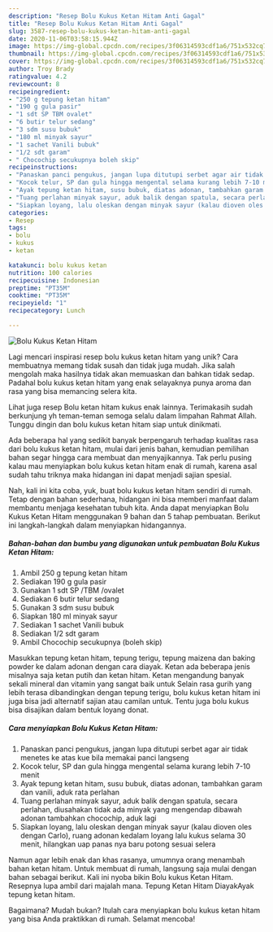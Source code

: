```yaml
---
description: "Resep Bolu Kukus Ketan Hitam Anti Gagal"
title: "Resep Bolu Kukus Ketan Hitam Anti Gagal"
slug: 3587-resep-bolu-kukus-ketan-hitam-anti-gagal
date: 2020-11-06T03:58:15.944Z
image: https://img-global.cpcdn.com/recipes/3f06314593cdf1a6/751x532cq70/bolu-kukus-ketan-hitam-foto-resep-utama.jpg
thumbnail: https://img-global.cpcdn.com/recipes/3f06314593cdf1a6/751x532cq70/bolu-kukus-ketan-hitam-foto-resep-utama.jpg
cover: https://img-global.cpcdn.com/recipes/3f06314593cdf1a6/751x532cq70/bolu-kukus-ketan-hitam-foto-resep-utama.jpg
author: Troy Brady
ratingvalue: 4.2
reviewcount: 8
recipeingredient:
- "250 g tepung ketan hitam"
- "190 g gula pasir"
- "1 sdt SP TBM ovalet"
- "6 butir telur sedang"
- "3 sdm susu bubuk"
- "180 ml minyak sayur"
- "1 sachet Vanili bubuk"
- "1/2 sdt garam"
- " Chocochip secukupnya boleh skip"
recipeinstructions:
- "Panaskan panci pengukus, jangan lupa ditutupi serbet agar air tidak menetes ke atas kue bila memakai panci langseng"
- "Kocok telur, SP dan gula hingga mengental selama kurang lebih 7-10 menit"
- "Ayak tepung ketan hitam, susu bubuk, diatas adonan, tambahkan garam dan vanili, aduk rata perlahan"
- "Tuang perlahan minyak sayur, aduk balik dengan spatula, secara perlahan, diusahakan tidak ada minyak yang mengendap dibawah adonan tambahkan chocochip, aduk lagi"
- "Siapkan loyang, lalu oleskan dengan minyak sayur (kalau dioven oles dengan Carlo), ruang adonan kedalam loyang lalu kukus selama 30 menit, hilangkan uap panas nya baru potong sesuai selera"
categories:
- Resep
tags:
- bolu
- kukus
- ketan

katakunci: bolu kukus ketan 
nutrition: 100 calories
recipecuisine: Indonesian
preptime: "PT35M"
cooktime: "PT35M"
recipeyield: "1"
recipecategory: Lunch

---
```



![Bolu Kukus Ketan Hitam](https://img-global.cpcdn.com/recipes/3f06314593cdf1a6/751x532cq70/bolu-kukus-ketan-hitam-foto-resep-utama.jpg)

Lagi mencari inspirasi resep bolu kukus ketan hitam yang unik? Cara membuatnya memang tidak susah dan tidak juga mudah. Jika salah mengolah maka hasilnya tidak akan memuaskan dan bahkan tidak sedap. Padahal bolu kukus ketan hitam yang enak selayaknya punya aroma dan rasa yang bisa memancing selera kita.

Lihat juga resep Bolu ketan hitam kukus enak lainnya. Terimakasih sudah berkunjung yh teman-teman semoga selalu dalam limpahan Rahmat Allah. Tunggu dingin dan bolu kukus ketan hitam siap untuk dinikmati.

Ada beberapa hal yang sedikit banyak berpengaruh terhadap kualitas rasa dari bolu kukus ketan hitam, mulai dari jenis bahan, kemudian pemilihan bahan segar hingga cara membuat dan menyajikannya. Tak perlu pusing kalau mau menyiapkan bolu kukus ketan hitam enak di rumah, karena asal sudah tahu triknya maka hidangan ini dapat menjadi sajian spesial.


Nah, kali ini kita coba, yuk, buat bolu kukus ketan hitam sendiri di rumah. Tetap dengan bahan sederhana, hidangan ini bisa memberi manfaat dalam membantu menjaga kesehatan tubuh kita. Anda dapat menyiapkan Bolu Kukus Ketan Hitam menggunakan 9 bahan dan 5 tahap pembuatan. Berikut ini langkah-langkah dalam menyiapkan hidangannya.

<!--inarticleads1-->

##### Bahan-bahan dan bumbu yang digunakan untuk pembuatan Bolu Kukus Ketan Hitam:

1. Ambil 250 g tepung ketan hitam
1. Sediakan 190 g gula pasir
1. Gunakan 1 sdt SP /TBM /ovalet
1. Sediakan 6 butir telur sedang
1. Gunakan 3 sdm susu bubuk
1. Siapkan 180 ml minyak sayur
1. Sediakan 1 sachet Vanili bubuk
1. Sediakan 1/2 sdt garam
1. Ambil  Chocochip secukupnya (boleh skip)


Masukkan tepung ketan hitam, tepung terigu, tepung maizena dan baking powder ke dalam adonan dengan cara diayak. Ketan ada beberapa jenis misalnya saja ketan putih dan ketan hitam. Ketan mengandung banyak sekali mineral dan vitamin yang sangat baik untuk Selain rasa gurih yang lebih terasa dibandingkan dengan tepung terigu, bolu kukus ketan hitam ini juga bisa jadi alternatif sajian atau camilan untuk. Tentu juga bolu kukus bisa disajikan dalam bentuk loyang donat. 

<!--inarticleads2-->

##### Cara menyiapkan Bolu Kukus Ketan Hitam:

1. Panaskan panci pengukus, jangan lupa ditutupi serbet agar air tidak menetes ke atas kue bila memakai panci langseng
1. Kocok telur, SP dan gula hingga mengental selama kurang lebih 7-10 menit
1. Ayak tepung ketan hitam, susu bubuk, diatas adonan, tambahkan garam dan vanili, aduk rata perlahan
1. Tuang perlahan minyak sayur, aduk balik dengan spatula, secara perlahan, diusahakan tidak ada minyak yang mengendap dibawah adonan tambahkan chocochip, aduk lagi
1. Siapkan loyang, lalu oleskan dengan minyak sayur (kalau dioven oles dengan Carlo), ruang adonan kedalam loyang lalu kukus selama 30 menit, hilangkan uap panas nya baru potong sesuai selera


Namun agar lebih enak dan khas rasanya, umumnya orang menambah bahan ketan hitam. Untuk membuat di rumah, langsung saja mulai dengan bahan sebagai berikut. Kali ini nyoba bikin Bolu kukus Ketan Hitam. Resepnya lupa ambil dari majalah mana. Tepung Ketan Hitam DiayakAyak tepung ketan hitam. 

Bagaimana? Mudah bukan? Itulah cara menyiapkan bolu kukus ketan hitam yang bisa Anda praktikkan di rumah. Selamat mencoba!
